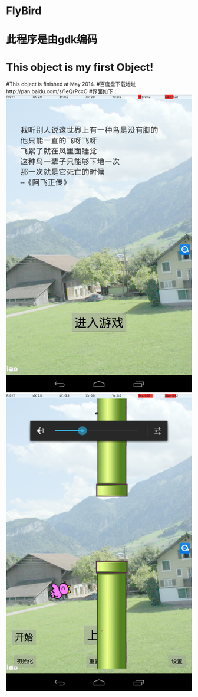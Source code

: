 # FlyBird


# 此程序是由gdk编码
# This object is my first Object!
#This object is finished at May 2014.
#百度盘下载地址http://pan.baidu.com/s/1eQrPcxO
#界面如下：
![image](https://github.com/feemung/FlyBird/blob/master/mainActivity.png)
![image](https://github.com/feemung/FlyBird/blob/master/startActivity.png)
